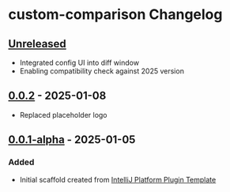 <!-- Keep a Changelog guide -> https://keepachangelog.com -->

# custom-comparison Changelog

## [Unreleased]

- Integrated config UI into diff window
- Enabling compatibility check against 2025 version

## [0.0.2] - 2025-01-08

- Replaced placeholder logo

## [0.0.1-alpha] - 2025-01-05

### Added

- Initial scaffold created from [IntelliJ Platform Plugin Template](https://github.com/JetBrains/intellij-platform-plugin-template)

[Unreleased]: https://github.com/NrUnoDos/custom-comparison/compare/v0.0.2...HEAD
[0.0.2]: https://github.com/NrUnoDos/custom-comparison/compare/v0.0.1-alpha...v0.0.2
[0.0.1-alpha]: https://github.com/NrUnoDos/custom-comparison/commits/v0.0.1-alpha
